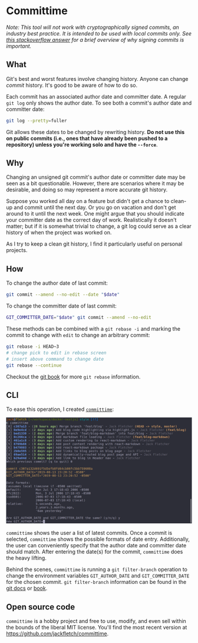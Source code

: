 # Committime

_Note: This tool will not work with cryptographically signed commits, an industry best practice._
_It is intended to be used with local commits only._
_See [this stackoverflow answer](https://softwareengineering.stackexchange.com/a/212216) for a brief overview of why signing commits is important._

## What

Git's best and worst features involve changing history.
Anyone can change _commit_ history.
It's good to be aware of how to do so.

Each commit has an associated author date and committer date.
A regular `git log` only shows the author date.
To see both a commit's author date and committer date:

```sh
git log --pretty=fuller
```

Git allows these dates to be changed by rewriting history.
**Do not use this on public commits (i.e., ones that have already been pushed to a repository) unless you're working solo and have the `--force`**.

## Why

Changing an unsigned git commit's author date or committer date may be seen as a bit questionable.
However, there are scenarios where it may be desirable, and doing so may represent a more accurate git history.

Suppose you worked all day on a feature but didn't get a chance to clean-up and commit until the next day.
Or you go on vacation and don't get around to it until the next week.
One might argue that you should indicate your committer date as the correct day of work.
Realistically it doesn't matter; but if it is somewhat trivial to change, a git log could serve as a clear history of when the project was worked on.

As I try to keep a clean git history, I find it particularly useful on personal projects.

## How

To change the author date of last commit:

```sh
git commit --amend --no-edit --date "$date"
```

To change the committer date of last commit:

```sh
GIT_COMMITTER_DATE="$date" git commit --amend --no-edit
```

These methods can be combined with a `git rebase -i` and marking the commit to change with `edit` to change an arbitrary commit:

```sh
git rebase -i HEAD~3
# change pick to edit in rebase screen
# insert above command to change date
git rebase --continue
```

Checkout the [git book](https://git-scm.com/book/en/v2/Git-Tools-Rewriting-History#_changing_multiple) for more `git rebase` information.

## CLI

To ease this operation, I created [`committime`]:

![usage]

`committime` shows the user a list of latest commits.
Once a commit is selected, `committime` shows the possible formats of date entry.
Additionally, the user can conveniently specify that the author date and committer date should match.
After entering the date(s) for the commit, `committime` does the heavy lifting.

Behind the scenes, `committime` is running a `git filter-branch` operation to change the environment variables `GIT_AUTHOR_DATE` and `GIT_COMMITTER_DATE` for the chosen commit.
`git filter-branch` information can be found in the [git docs](https://git-scm.com/docs/git-filter-branch) or [book](https://git-scm.com/book/en/v2/Git-Tools-Rewriting-History#_the_nuclear_option_filter_branch).

## Open source code

`committime` is a hobby project and free to use, modify, and even sell within the bounds of the liberal MIT license.
You'll find the most recent version at https://github.com/jackfletch/committime.

[`committime`]: https://github.com/jackfletch/committime
[usage]: /static/media/committime/example.png

